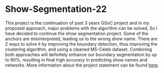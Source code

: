 # Show-Segmentation-22

 This project is the continuation of past 3 years GSoC project and in my proposed approach, major problems with the algorithm can be solved, So I have decided to continue the show segmentation project. Some of the anchors are misinterpreted, leading us to the wrong show name. There are 2 ways to solve it by improving the boundary detection, thus improving the clustering algorithm, and using a cleaned MS-Celeb dataset. Combining both approaches will definitely enhance our boundary segmentation by up to 90%, resulting in final high accuracy in predicting show names and networks. More information about the project statement can be found <a href="https://sites.google.com/site/distributedlittleredhen/home/the-cognitive-core-research-topics-in-red-hen/the-barnyard/tv-show-segmentation">here</a>. 
